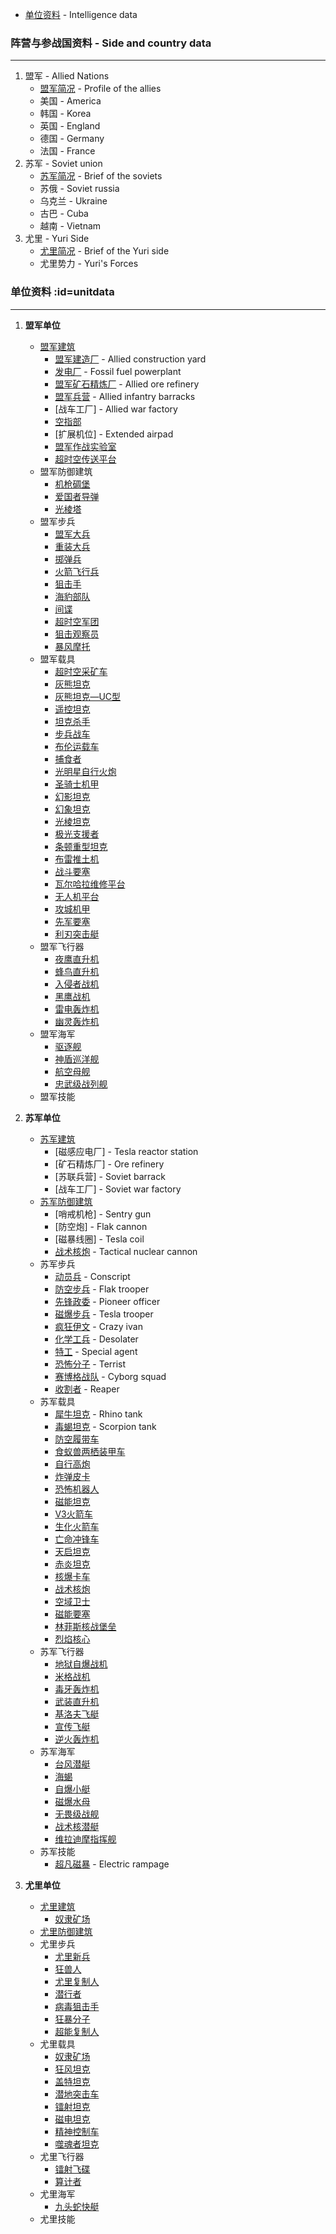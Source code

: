 - [单位资料](#unitdata) - Intelligence data

### 阵营与参战国资料 - Side and country data
***
1. 盟军 - Allied Nations
    * [盟军简况] - Profile of the allies
    * 美国 - America
    * 韩国 - Korea
    * 英国 - England
    * 德国 - Germany
    * 法国 - France
2. 苏军 - Soviet union
    * [苏军简况] - Brief of the soviets
    * 苏俄 - Soviet russia
    * 乌克兰 - Ukraine
    * 古巴 - Cuba
    * 越南 - Vietnam
3. 尤里 - Yuri Side
    * [尤里简况] - Brief of the Yuri side
    * 尤里势力 - Yuri's Forces


### 单位资料 :id=unitdata
***
  1. **盟军单位**
      * [盟军建筑](#盟军建筑)
        - [盟军建造厂] - Allied construction yard
        - [发电厂] - Fossil fuel powerplant
        - [盟军矿石精炼厂] - Allied ore refinery
        - [盟军兵营] - Allied infantry barracks
        - [战车工厂] - Allied war factory
        - [空指部]
        - [扩展机位] - Extended airpad
        - [盟军作战实验室]
        - [超时空传送平台]
      * 盟军防御建筑
        - [机枪碉堡]
        - [爱国者导弹]
        - [光棱塔]
      * 盟军步兵
        - [盟军大兵]
        - [重装大兵]
        - [掷弹兵]
        - [火箭飞行兵]
        - [狙击手]
        - [海豹部队]
        - [间谍]
        - [超时空军团]
        - [狙击观察员]
        - [暴风摩托]
      * 盟军载具
        - [超时空采矿车]
        - [灰熊坦克]
        - [灰熊坦克—UC型]
        - [遥控坦克]
        - [坦克杀手]
        - [步兵战车]
        - [布伦运载车]
        - [捕食者]
        - [光明星自行火炮]
        - [圣骑士机甲]
        - [幻影坦克]
        - [幻象坦克]
        - [光棱坦克]
        - [极光支援者]
        - [条顿重型坦克]
        - [布雷推土机]
        - [战斗要塞]
        - [瓦尔哈拉维修平台]
        - [无人机平台]
        - [攻城机甲]
        - [先军要塞]
        - [利刃突击艇]
      * 盟军飞行器
        - [夜鹰直升机]
        - [蜂鸟直升机]
        - [入侵者战机]
        - [黑鹰战机]
        - [雷电轰炸机]
        - [幽灵轰炸机]
      * 盟军海军
        - [驱逐舰]
        - [神盾巡洋舰]
        - [航空母舰]
        - [忠武级战列舰]
      * 盟军技能

  2. **苏军单位**
     * [苏军建筑]()
       - [磁感应电厂] - Tesla reactor station
       - [矿石精炼厂] - Ore refinery
       - [苏联兵营] - Soviet barrack
       - [战车工厂] - Soviet war factory
     * [苏军防御建筑]()
       - [哨戒机枪] - Sentry gun
       - [防空炮] - Flak cannon
       - [磁暴线圈] - Tesla coil
       - [战术核炮] - Tactical nuclear cannon
     * 苏军步兵
       - [动员兵] - Conscript
       - [防空步兵] - Flak trooper
       - [先锋政委] - Pioneer officer
       - [磁爆步兵] - Tesla trooper
       - [疯狂伊文] - Crazy ivan
       - [化学工兵] - Desolater
       - [特工] - Special agent
       - [恐怖分子] - Terrist
       - [赛博格战队] - Cyborg squad
       - [收割者] - Reaper
     * 苏军载具
       - [犀牛坦克] - Rhino tank
       - [毒蝎坦克] - Scorpion tank
       - [防空履带车]
       - [食蚁兽两栖装甲车]
       - [自行高炮]
       - [炸弹皮卡]
       - [恐怖机器人]
       - [磁能坦克]
       - [V3火箭车]
       - [生化火箭车]
       - [亡命冲锋车]
       - [天启坦克]
       - [赤炎坦克]
       - [核爆卡车]
       - [战术核炮]
       - [空域卫士]
       - [磁能要塞]
       - [林菲斯核战堡垒]
       - [烈焰核心]
     * 苏军飞行器
       - [地狱自爆战机]
       - [米格战机]
       - [毒牙轰炸机]
       - [武装直升机]
       - [基洛夫飞艇]
       - [宣传飞艇]
       - [逆火轰炸机]
     * 苏军海军
       - [台风潜艇]
       - [海蝎]
       - [自爆小艇]
       - [磁爆水母]
       - [无畏级战舰]
       - [战术核潜艇]
       - [维拉迪摩指挥舰]
     * 苏军技能
       - [超凡磁暴] - Electric rampage

  3. **尤里单位**
     * [尤里建筑]()
       - [奴隶矿场]
     * [尤里防御建筑]()
     * 尤里步兵
       - [尤里新兵]
       - [狂兽人]
       - [尤里复制人]
       - [潜行者]
       - [病毒狙击手]
       - [狂暴分子]
       - [超能复制人]
     * 尤里载具
       - [奴隶矿场]
       - [狂风坦克]
       - [盖特坦克]
       - [潜地突击车]
       - [镭射坦克]
       - [磁电坦克]
       - [精神控制车]
       - [噬魂者坦克]
     * 尤里飞行器
       - [镭射飞碟]
       - [算计者]
     * 尤里海军
       - [九头蛇快艇]
     * 尤里技能



[cmt]:../../RN_Internal_Issues/wiki/单位资料
[自爆卡车]:../../InternalWiki/单位资料-自爆卡车

[盟军简况]:https://github.com/revengenowstudio/InternalWiki/blob/master/单位资料-盟军简介.md
[苏军简况]:../../RN_Internal_Issues/wiki/单位资料-苏军简介
[尤里简况]:../../RN_Internal_Issues/wiki/单位资料-尤里简介
<!-- Allied buildings -->
[光棱塔]:./BuildingData-PrismTower.md

[海豚]:../../RN_Internal_Issues/wiki/海豚
[遥控坦克]:../../RN_Internal_Issues/wiki/遥控坦克
[入侵者战机]:../../RN_Internal_Issues/wiki/入侵者战机
[镭射飞碟]:../../RN_Internal_Issues/wiki/单位资料-镭射幽浮
[间谍]:../../RN_Internal_Issues/wiki/单位资料-间谍
[防空履带车]:../../RN_Internal_Issues/wiki/单位资料-防空履带车
[防空步兵]:../../RN_Internal_Issues/wiki/单位资料-防空步兵
[雷电轰炸机]:../../RN_Internal_Issues/wiki/单位资料-雷电轰炸机
[食蚁兽两栖装甲车]:../../RN_Internal_Issues/wiki/单位资料-食蚁兽两栖装甲车
[驱逐舰]:../../RN_Internal_Issues/wiki/单位资料-驱逐舰
[黑鹰战机]:../../RN_Internal_Issues/wiki/单位资料-黑鹰战机
[V3火箭车]:./UnitData-V3Launcher.md
[忠武级战列舰]:./UnitData-ChungmuBattleship.md
[瓦尔哈拉维修平台]:../../RN_Internal_Issues/wiki/单位资料-“瓦尔哈拉”维修平台
[九头蛇快艇]:../../RN_Internal_Issues/wiki/单位资料-九头蛇快艇
[亡命冲锋车]:../../RN_Internal_Issues/wiki/单位资料-亡命冲锋车
[先军要塞]:../../RN_Internal_Issues/wiki/单位资料-先军要塞
[先锋政委]:../../RN_Internal_Issues/wiki/单位资料-先锋政委
[光明星自行火炮]:../../RN_Internal_Issues/wiki/单位资料-光明星自行火炮
[光棱坦克]:./UnitData-PrismTank.md
[利刃突击艇]:../../RN_Internal_Issues/wiki/单位资料-利刃突击艇
[动员兵]:../../RN_Internal_Issues/wiki/单位资料-动员兵
[化学工兵]:../../RN_Internal_Issues/wiki/单位资料-化学工兵
[发电厂]:./单位资料-发电厂.md
[台风潜艇]:../../RN_Internal_Issues/wiki/单位资料-台风潜艇
[噬魂者坦克]:../../RN_Internal_Issues/wiki/单位资料-噬魂者坦克
[圣骑士机甲]:../../RN_Internal_Issues/wiki/单位资料-圣骑士机甲
[地狱自爆战机]:../../RN_Internal_Issues/wiki/单位资料-地狱自爆战机
[坦克杀手]:../../RN_Internal_Issues/wiki/单位资料-坦克杀手
[基洛夫飞艇]:../../RN_Internal_Issues/wiki/单位资料-基洛夫飞艇
[夜鹰直升机]:../../RN_Internal_Issues/wiki/单位资料-夜鹰直升机
[天启坦克]:../../RN_Internal_Issues/wiki/单位资料-天启坦克
[奴隶矿场]:../../RN_Internal_Issues/wiki/单位资料-奴隶矿场
[宣传飞艇]:../../RN_Internal_Issues/wiki/单位资料-宣传飞艇
[尤里复制人]:../../RN_Internal_Issues/wiki/单位资料-尤里复制人
[尤里新兵]:../../RN_Internal_Issues/wiki/单位资料-尤里新兵
[布伦运载车]:../../RN_Internal_Issues/wiki/单位资料-布伦运载车
[布雷推土机]:../../RN_Internal_Issues/wiki/单位资料-布雷推土机
[幻影坦克]:../../RN_Internal_Issues/wiki/单位资料-幻影坦克
[幻象坦克]:../../RN_Internal_Issues/wiki/单位资料-幻象坦克
[幽灵轰炸机]:../../RN_Internal_Issues/wiki/单位资料-幽灵轰炸机
[恐怖分子]:../../RN_Internal_Issues/wiki/单位资料-恐怖分子
[恐怖机器人]:../../RN_Internal_Issues/wiki/单位资料-恐怖机器人
[战斗要塞]:../../RN_Internal_Issues/wiki/单位资料-战斗要塞
[战术核潜艇]:../../RN_Internal_Issues/wiki/单位资料-战术核潜艇
[战术核炮]:../../RN_Internal_Issues/wiki/单位资料-战术核炮
[捕食者]:../../RN_Internal_Issues/wiki/单位资料-捕食者
[掷弹兵]:../../RN_Internal_Issues/wiki/单位资料-掷弹兵
[收割者]:../../RN_Internal_Issues/wiki/单位资料-收割者
[攻城机甲]:../../RN_Internal_Issues/wiki/单位资料-攻城机甲
[无人机平台]:../../RN_Internal_Issues/wiki/单位资料-无人机平台
[无畏级战舰]:../../RN_Internal_Issues/wiki/单位资料-无畏级战舰
[暴风摩托]:../../RN_Internal_Issues/wiki/单位资料-暴风摩托
[机枪碉堡]:../../RN_Internal_Issues/wiki/单位资料-机枪碉堡
[条顿重型坦克]:../../RN_Internal_Issues/wiki/单位资料-条顿重型坦克
[极光支援者]:../../RN_Internal_Issues/wiki/单位资料-极光支援者
[林菲斯核战堡垒]:../../RN_Internal_Issues/wiki/单位资料-林菲斯核战堡垒
[核爆卡车]:../../RN_Internal_Issues/wiki/单位资料-核爆卡车
[步兵战车]:../../RN_Internal_Issues/wiki/单位资料-步兵战车
[武装直升机]:../../RN_Internal_Issues/wiki/单位资料-武装直升机
[毒牙轰炸机]:../../RN_Internal_Issues/wiki/单位资料-毒牙轰炸机
[毒蝎坦克]:../../RN_Internal_Issues/wiki/单位资料-毒蝎坦克
[海蝎]:../../RN_Internal_Issues/wiki/单位资料-海蝎
[海豹部队]:../../RN_Internal_Issues/wiki/单位资料-海豹部队
[潜地突击车]:../../RN_Internal_Issues/wiki/单位资料-潜地突击车
[火箭飞行兵]:../../RN_Internal_Issues/wiki/单位资料-火箭飞行兵
[灰熊坦克]:../../RN_Internal_Issues/wiki/单位资料-灰熊坦克
[灰熊坦克—UC型]:../../RN_Internal_Issues/wiki/单位资料-灰熊坦克—UC型
[炸弹皮卡]:../../RN_Internal_Issues/wiki/单位资料-炸弹皮卡
[烈焰核心]:../../RN_Internal_Issues/wiki/单位资料-烈焰核心
[爱国者导弹]:../../RN_Internal_Issues/wiki/单位资料-爱国者飞弹
[特工]:./InfantryData-SovietSpecialAgent.md
[潜行者]:../../RN_Internal_Issues/wiki/单位资料-特种部队
[犀牛坦克]:./单位资料-犀牛坦克
[狂兽人]:../../RN_Internal_Issues/wiki/单位资料-狂兽人
[狂暴分子]:../../RN_Internal_Issues/wiki/单位资料-狂暴分子
[狂风坦克]:../../RN_Internal_Issues/wiki/单位资料-狂风坦克
[狙击手]:../../RN_Internal_Issues/wiki/单位资料-狙击手
[狙击观察员]:../../RN_Internal_Issues/wiki/单位资料-狙击观察员
[生化火箭车]:../../RN_Internal_Issues/wiki/单位资料-生化火箭车
[疯狂伊文]:../../RN_Internal_Issues/wiki/单位资料-疯狂伊文
[病毒狙击手]:../../RN_Internal_Issues/wiki/单位资料-病毒狙击手
[盖特坦克]:../../RN_Internal_Issues/wiki/单位资料-盖特坦克
[盟军作战实验室]:../../RN_Internal_Issues/wiki/单位资料-盟军作战实验室
[盟军兵营]:./单位资料-盟军兵营.md
[盟军大兵]:../../RN_Internal_Issues/wiki/单位资料-盟军大兵
[磁爆步兵]:../../RN_Internal_Issues/wiki/单位资料-磁爆步兵
[磁爆水母]:../../RN_Internal_Issues/wiki/单位资料-磁爆水母
[磁电坦克]:../../RN_Internal_Issues/wiki/单位资料-磁电坦克
[磁能坦克]:../../RN_Internal_Issues/wiki/单位资料-磁能坦克
[磁能要塞]:../../RN_Internal_Issues/wiki/单位资料-磁能要塞
[神盾巡洋舰]:../../RN_Internal_Issues/wiki/单位资料-神盾巡洋舰
[空域卫士]:../../RN_Internal_Issues/wiki/单位资料-空域卫士
[空指部]:./单位资料-空指部
[算计者]:../../RN_Internal_Issues/wiki/单位资料-算计者
[米格战机]:../../RN_Internal_Issues/wiki/单位资料-米格战机
[精神控制车]:../../RN_Internal_Issues/wiki/单位资料-精神控制车
[维拉迪摩指挥舰]:../../RN_Internal_Issues/wiki/单位资料-维拉迪摩指挥舰
[自爆小艇]:../../RN_Internal_Issues/wiki/单位资料-自爆小艇
[自行高炮]:../../RN_Internal_Issues/wiki/单位资料-自行高炮
[航空母舰]:../../RN_Internal_Issues/wiki/单位资料-航空母舰
[蜂鸟直升机]:../../RN_Internal_Issues/wiki/单位资料-蜂鸟直升机
[赛博格战队]:../../RN_Internal_Issues/wiki/单位资料-赛博格战队
[赤炎坦克]:../../RN_Internal_Issues/wiki/单位资料-赤炎坦克
[超时空军团]:../../RN_Internal_Issues/wiki/单位资料-超时空兵
[超时空传送平台]:../../RN_Internal_Issues/wiki/单位资料-超时空传送平台
[超时空采矿车]:../../RN_Internal_Issues/wiki/单位资料-超时空采矿车
[超能复制人]:../../RN_Internal_Issues/wiki/单位资料-超能复制人
[逆火轰炸机]:../../RN_Internal_Issues/wiki/单位资料-逆火轰炸机
[重装大兵]:../../RN_Internal_Issues/wiki/单位资料-重装大兵
[镭射坦克]:../../RN_Internal_Issues/wiki/单位资料-镭射坦克
[盟军矿石精炼厂]:./单位资料-盟军矿石精炼厂
[盟军建造厂]:./单位资料-盟军建造厂

<!--Soviet super weapons -->
[超凡磁暴]:./SWData-ElectricRampage.md
